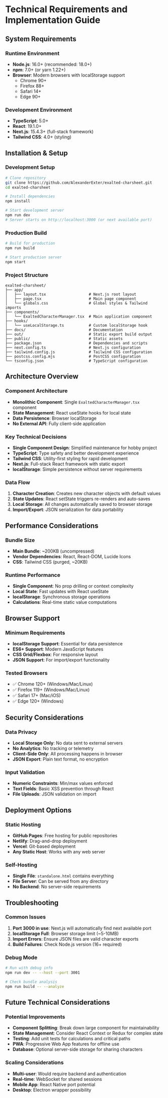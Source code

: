 # Technical Requirements and Implementation Guide

## System Requirements

### Runtime Environment
- **Node.js**: 16.0+ (recommended: 18.0+)
- **npm**: 7.0+ (or yarn 1.22+)
- **Browser**: Modern browsers with localStorage support
  - Chrome 90+
  - Firefox 88+
  - Safari 14+
  - Edge 90+

### Development Environment
- **TypeScript**: 5.0+
- **React**: 19.1.0+
- **Next.js**: 15.4.3+ (full-stack framework)
- **Tailwind CSS**: 4.0+ (styling)

## Installation & Setup

### Development Setup
```bash
# Clone repository
git clone https://github.com/AlexanderExter/exalted-charsheet.git
cd exalted-charsheet

# Install dependencies
npm install

# Start development server
npm run dev
# Server starts on http://localhost:3000 (or next available port)
```

### Production Build
```bash
# Build for production
npm run build

# Start production server
npm start
```

### Project Structure
```
exalted-charsheet/
├── app/
│   ├── layout.tsx                   # Next.js root layout
│   ├── page.tsx                     # Main page component
│   └── globals.css                  # Global styles & Tailwind imports
├── components/
│   └── ExaltedCharacterManager.tsx  # Main application component
├── hooks/
│   └── useLocalStorage.ts           # Custom localStorage hook
├── docs/                            # Documentation
├── out/                             # Static export build output
├── public/                          # Static assets
├── package.json                     # Dependencies and scripts
├── next.config.ts                   # Next.js configuration
├── tailwind.config.js               # Tailwind CSS configuration
├── postcss.config.mjs               # PostCSS configuration
└── tsconfig.json                    # TypeScript configuration
```

## Architecture Overview

### Component Architecture
- **Monolithic Component**: Single `ExaltedCharacterManager.tsx` component
- **State Management**: React useState hooks for local state
- **Data Persistence**: Browser localStorage
- **No External API**: Fully client-side application

### Key Technical Decisions
- **Single Component Design**: Simplified maintenance for hobby project
- **TypeScript**: Type safety and better development experience  
- **Tailwind CSS**: Utility-first styling for rapid development
- **Next.js**: Full-stack React framework with static export
- **localStorage**: Simple persistence without server requirements

### Data Flow
1. **Character Creation**: Creates new character objects with default values
2. **State Updates**: React setState triggers re-renders and auto-saves
3. **Local Storage**: All changes automatically saved to browser storage
4. **Import/Export**: JSON serialization for data portability

## Performance Considerations

### Bundle Size
- **Main Bundle**: ~200KB (uncompressed)
- **Vendor Dependencies**: React, React-DOM, Lucide Icons
- **CSS**: Tailwind CSS (purged, ~20KB)

### Runtime Performance
- **Single Component**: No prop drilling or context complexity
- **Local State**: Fast updates with React useState
- **localStorage**: Synchronous storage operations
- **Calculations**: Real-time static value computations

## Browser Support

### Minimum Requirements
- **localStorage Support**: Essential for data persistence
- **ES6+ Support**: Modern JavaScript features
- **CSS Grid/Flexbox**: For responsive layout
- **JSON Support**: For import/export functionality

### Tested Browsers
- ✅ Chrome 120+ (Windows/Mac/Linux)
- ✅ Firefox 119+ (Windows/Mac/Linux)
- ✅ Safari 17+ (Mac/iOS)
- ✅ Edge 120+ (Windows)

## Security Considerations

### Data Privacy
- **Local Storage Only**: No data sent to external servers
- **No Analytics**: No tracking or telemetry
- **Client-Side Only**: All processing happens in browser
- **JSON Export**: Plain text format, no encryption

### Input Validation
- **Numeric Constraints**: Min/max values enforced
- **Text Fields**: Basic XSS prevention through React
- **File Uploads**: JSON validation on import

## Deployment Options

### Static Hosting
- **GitHub Pages**: Free hosting for public repositories
- **Netlify**: Drag-and-drop deployment
- **Vercel**: Git-based deployment
- **Any Static Host**: Works with any web server

### Self-Hosting
- **Single File**: `standalone.html` contains everything
- **File Server**: Can be served from any directory
- **No Backend**: No server-side requirements

## Troubleshooting

### Common Issues
1. **Port 3000 in use**: Next.js will automatically find next available port
2. **localStorage Full**: Browser storage limit (~5-10MB)
3. **Import Errors**: Ensure JSON files are valid character exports
4. **Build Failures**: Check Node.js version (16+ required)

### Debug Mode
```bash
# Run with debug info
npm run dev -- --host --port 3001

# Check bundle analysis
npm run build -- --analyze
```

## Future Technical Considerations

### Potential Improvements
- **Component Splitting**: Break down large component for maintainability
- **State Management**: Consider React Context or Redux for complex state
- **Testing**: Add unit tests for calculations and critical paths
- **PWA**: Progressive Web App features for offline use
- **Database**: Optional server-side storage for sharing characters

### Scaling Considerations
- **Multi-user**: Would require backend and authentication
- **Real-time**: WebSocket for shared sessions
- **Mobile App**: React Native port potential
- **Desktop**: Electron wrapper possibility